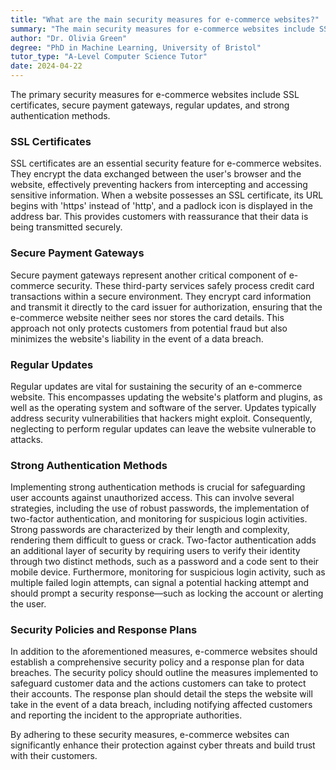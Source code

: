 ```yaml
---
title: "What are the main security measures for e-commerce websites?"
summary: "The main security measures for e-commerce websites include SSL certificates, secure payment gateways, regular updates, and strong authentication methods."
author: "Dr. Olivia Green"
degree: "PhD in Machine Learning, University of Bristol"
tutor_type: "A-Level Computer Science Tutor"
date: 2024-04-22
---
```


The primary security measures for e-commerce websites include SSL certificates, secure payment gateways, regular updates, and strong authentication methods.

### SSL Certificates
SSL certificates are an essential security feature for e-commerce websites. They encrypt the data exchanged between the user's browser and the website, effectively preventing hackers from intercepting and accessing sensitive information. When a website possesses an SSL certificate, its URL begins with 'https' instead of 'http', and a padlock icon is displayed in the address bar. This provides customers with reassurance that their data is being transmitted securely.

### Secure Payment Gateways
Secure payment gateways represent another critical component of e-commerce security. These third-party services safely process credit card transactions within a secure environment. They encrypt card information and transmit it directly to the card issuer for authorization, ensuring that the e-commerce website neither sees nor stores the card details. This approach not only protects customers from potential fraud but also minimizes the website's liability in the event of a data breach.

### Regular Updates
Regular updates are vital for sustaining the security of an e-commerce website. This encompasses updating the website's platform and plugins, as well as the operating system and software of the server. Updates typically address security vulnerabilities that hackers might exploit. Consequently, neglecting to perform regular updates can leave the website vulnerable to attacks.

### Strong Authentication Methods
Implementing strong authentication methods is crucial for safeguarding user accounts against unauthorized access. This can involve several strategies, including the use of robust passwords, the implementation of two-factor authentication, and monitoring for suspicious login activities. Strong passwords are characterized by their length and complexity, rendering them difficult to guess or crack. Two-factor authentication adds an additional layer of security by requiring users to verify their identity through two distinct methods, such as a password and a code sent to their mobile device. Furthermore, monitoring for suspicious login activity, such as multiple failed login attempts, can signal a potential hacking attempt and should prompt a security response—such as locking the account or alerting the user.

### Security Policies and Response Plans
In addition to the aforementioned measures, e-commerce websites should establish a comprehensive security policy and a response plan for data breaches. The security policy should outline the measures implemented to safeguard customer data and the actions customers can take to protect their accounts. The response plan should detail the steps the website will take in the event of a data breach, including notifying affected customers and reporting the incident to the appropriate authorities. 

By adhering to these security measures, e-commerce websites can significantly enhance their protection against cyber threats and build trust with their customers.
    